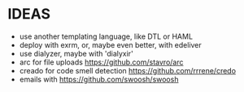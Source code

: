 # IDEAS

- use another templating language, like DTL or HAML
- deploy with exrm, or, maybe even better, with edeliver
- use dialyzer, maybe with 'dialyxir'
- arc for file uploads https://github.com/stavro/arc
- creado for code smell detection https://github.com/rrrene/credo
- emails with https://github.com/swoosh/swoosh
